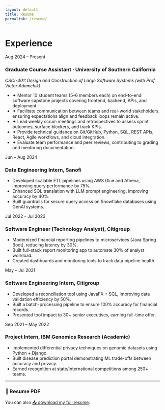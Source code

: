 ```yaml
---
layout: default
title: Resume
permalink: /resume/
---
```


# Experience

<div class="timeline-item">
  <span class="timeline-date">Aug 2024 – Present</span>
  <h3>Graduate Course Assistant · University of Southern California</h3>
  <p><em>CSCI-401: Design and Construction of Large Software Systems (with Prof. Victor Adamchik)</em></p>
  <ul>
    <li>✦ Mentor 10 student teams (5–6 members each) on end-to-end software capstone projects covering frontend, backend, APIs, and deployment.</li>
    <li>✦ Facilitate communication between teams and real-world stakeholders, ensuring expectations align and feedback loops remain active.</li>
    <li>✦ Lead weekly scrum meetings and retrospectives to assess sprint outcomes, surface blockers, and track KPIs.</li>
    <li>✦ Provide technical guidance on Git/GitHub, Python, SQL, REST APIs, React, Agile workflows, and cloud integration.</li>
    <li>✦ Evaluate team performance and peer reviews, contributing to grading and mentoring documentation.</li>
  </ul>
</div>


  <div class="timeline-item">
    <span class="timeline-date">Jun – Aug 2024</span>
    <h3>Data Engineering Intern, Sanofi</h3>
    <ul>
      <li>Developed scalable ETL pipelines using AWS Glue and Athena, improving query performance by 75%.</li>
      <li>Enhanced SQL translation with LLM prompt engineering, improving accuracy by 40%.</li>
      <li>Built guardrails for secure query access on Snowflake databases using GenAI systems.</li>
    </ul>
  </div>

  <div class="timeline-item">
    <span class="timeline-date">Jul 2022 – Jul 2023</span>
    <h3>Software Engineer (Technology Analyst), Citigroup</h3>
    <ul>
      <li>Modernized financial reporting pipelines to microservices (Java Spring Boot), reducing latency by 30%.</li>
      <li>Built full-stack report monitoring app to automate 30% of analyst workload.</li>
      <li>Created dashboards and monitoring tools to track data pipeline health.</li>
    </ul>
  </div>

  <div class="timeline-item">
    <span class="timeline-date">May – Jul 2021</span>
    <h3>Software Engineering Intern, Citigroup</h3>
    <ul>
      <li>Developed a reconciliation tool using JavaFX + SQL, improving data validation efficiency by 50%.</li>
      <li>Built a batch-processing pipeline to ensure 100% accuracy for financial records.</li>
      <li>Presented tool impact to 30+ senior executives, earning full-time offer.</li>
    </ul>
  </div>

  <div class="timeline-item">
    <span class="timeline-date">Sep 2021 – May 2022</span>
    <h3>Project Intern, IBM Genomics Research (Academic)</h3>
    <ul>
      <li>Implemented differential privacy techniques on genomic datasets using Python + Django.</li>
      <li>Built disease prediction portal demonstrating ML trade-offs between accuracy and privacy.</li>
      <li>Earned recognition at state/international competitions among 250+ teams.</li>
    </ul>
  </div>

</div>

---

### 📄 Resume PDF

You can also [📥 download my full resume](../assets/resume/Resume-Aditi-Joshi.pdf).
